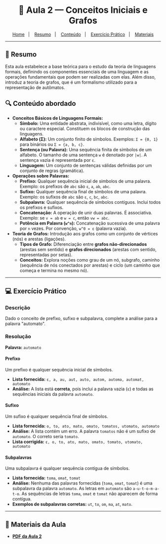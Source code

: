 <h1 align="center">📝 Aula 2 — Conceitos Iniciais e Grafos</h1>

<p align="center">
  <a href="../README.md">Home</a>&nbsp;&nbsp;&nbsp;|&nbsp;&nbsp;&nbsp;
  <a href="#-resumo">Resumo</a>&nbsp;&nbsp;&nbsp;|&nbsp;&nbsp;&nbsp;
  <a href="#-conteúdo-abordado">Conteúdo</a>&nbsp;&nbsp;&nbsp;|&nbsp;&nbsp;&nbsp;
  <a href="#-exercício-prático">Exercício Prático</a>&nbsp;&nbsp;&nbsp;|&nbsp;&nbsp;&nbsp;
  <a href="#-materiais-da-aula">Materiais</a>
</p>

---

## 📜 Resumo
Esta aula estabelece a base teórica para o estudo da teoria de linguagens formais, definindo os componentes essenciais de uma linguagem e as operações fundamentais que podem ser realizadas com elas. Além disso, introduz a teoria de grafos, que é um formalismo utilizado para a representação de autômatos.

## 🔍 Conteúdo abordado
-   **Conceitos Básicos de Linguagens Formais:**
    -   **Símbolo:** Uma entidade abstrata, indivisível, como uma letra, dígito ou caractere especial. Constituem os blocos de construção das linguagens.
    -   **Alfabeto (Σ):** Um conjunto finito de símbolos. Exemplos: `Σ = {0, 1}` para binários ou `Σ = {a, b, c}`.
    -   **Sentença (ou Palavra):** Uma sequência finita de símbolos de um alfabeto. O tamanho de uma sentença `w` é denotado por `|w|`. A sentença vazia é representada por `ε`.
    -   **Linguagem:** Um conjunto de sentenças válidas definidas por um conjunto de regras (gramática).
-   **Operações sobre Palavras:**
    -   **Prefixo:** Qualquer sequência inicial de símbolos de uma palavra. Exemplo: os prefixos de `abc` são `ε`, `a`, `ab`, `abc`.
    -   **Sufixo:** Qualquer sequência final de símbolos de uma palavra. Exemplo: os sufixos de `abc` são `ε`, `c`, `bc`, `abc`.
    -   **Subpalavra:** Qualquer sequência de símbolos contíguos. Inclui todos os prefixos e sufixos.
    -   **Concatenação:** A operação de unir duas palavras. É associativa. Exemplo: se `v = ab` e `w = c`, então `vw = abc`.
    -   **Potência em Palavra (`w^n`):** Concatenação sucessiva de uma palavra por `n` vezes. Por convenção, `w^0 = ε` (palavra vazia).
-   **Teoria de Grafos:** Introdução aos grafos como um conjunto de vértices (nós) e arestas (ligações).
    -   **Tipos de Grafo:** Diferenciação entre **grafos não-direcionados** (arestas sem sentido) e **grafos direcionados** (arestas com sentido, representadas por setas).
    -   **Conceitos:** Explora noções como grau de um nó, subgrafo, caminho (sequência de nós conectados por arestas) e ciclo (um caminho que começa e termina no mesmo nó).

---

## 💻 Exercício Prático
### Descrição
Dado o conceito de prefixo, sufixo e subpalavra, complete a análise para a palavra "automato".

### Resolução

**Palavra:** `automato`

#### Prefixo
Um prefixo é qualquer sequência inicial de símbolos.
* **Lista fornecida:** `ε, a, au, aut, auto, autom, automa, automat, automato`
* **Análise:** A lista está **correta**, pois inclui a palavra vazia (`ε`) e todas as sequências iniciais da palavra `automato`.

#### Sufixo
Um sufixo é qualquer sequência final de símbolos.
* **Lista fornecida:** `o, to, ato, mato, omato, tomatos, utomato, automato`
* **Análise:** A lista contém um erro. A palavra `tomatos` não é um sufixo de `automato`. O correto seria `tomato`.
* **Lista corrigida:** `ε, o, to, ato, mato, omato, tomato, utomato, automato`

#### Subpalavras
Uma subpalavra é qualquer sequência contígua de símbolos.
* **Lista fornecida:** `toma`, `omat`, `tomat`
* **Análise:** Nenhuma das palavras fornecidas (`toma`, `omat`, `tomat`) é uma subpalavra da palavra `automato`. As letras em `automato` são `a-u-t-o-m-a-t-o`. As sequências de letras `toma`, `omat` e `tomat` não aparecem de forma contígua.
* **Exemplos de subpalavras corretas:** `ut`, `to`, `om`, `ma`, `at`, `mato`.

---

## 📎 Materiais da Aula
-   [**PDF da Aula 2**](slides/Aula02_Prefixo-Sufixo-Subpalavra.pdf)

